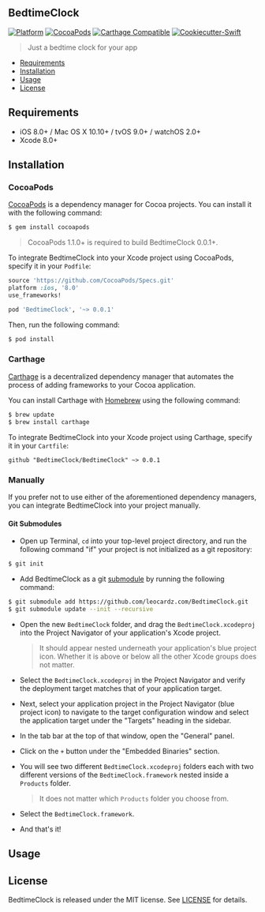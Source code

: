 ## BedtimeClock

[![Platform](https://img.shields.io/badge/platform-iOS%20|%20macOS%20|%20watchOS%20|%20tvOS-orange.svg)](https://github.com/LeonardoCardoso/SwiftLinkPreview#requirements-and-details)
[![CocoaPods](https://img.shields.io/badge/pod-v0.0.1-red.svg)](https://github.com/LeonardoCardoso/BedtimeClock#cocoapods)
[![Carthage Compatible](https://img.shields.io/badge/Carthage-compatible-4BC51D.svg)](https://github.com/LeonardoCardoso/BedtimeClock#carthage)
[![Cookiecutter-Swift](https://img.shields.io/badge/cookiecutter--swift-framework-red.svg)](http://github.com/cookiecutter-swift/Framework)

> Just a bedtime clock for your app

- [Requirements](#requirements)
- [Installation](#installation)
- [Usage](#usage)
- [License](#license)

## Requirements

- iOS 8.0+ / Mac OS X 10.10+ / tvOS 9.0+ / watchOS 2.0+
- Xcode 8.0+

## Installation

### CocoaPods

[CocoaPods](http://cocoapods.org) is a dependency manager for Cocoa projects. You can install it with the following command:

```bash
$ gem install cocoapods
```

> CocoaPods 1.1.0+ is required to build BedtimeClock 0.0.1+.

To integrate BedtimeClock into your Xcode project using CocoaPods, specify it in your `Podfile`:

```ruby
source 'https://github.com/CocoaPods/Specs.git'
platform :ios, '8.0'
use_frameworks!

pod 'BedtimeClock', '~> 0.0.1'
```

Then, run the following command:

```bash
$ pod install
```

### Carthage

[Carthage](https://github.com/Carthage/Carthage) is a decentralized dependency manager that automates the process of adding frameworks to your Cocoa application.

You can install Carthage with [Homebrew](http://brew.sh/) using the following command:

```bash
$ brew update
$ brew install carthage
```

To integrate BedtimeClock into your Xcode project using Carthage, specify it in your `Cartfile`:

```ogdl
github "BedtimeClock/BedtimeClock" ~> 0.0.1
```

### Manually

If you prefer not to use either of the aforementioned dependency managers, you can integrate BedtimeClock into your project manually.

#### Git Submodules

- Open up Terminal, `cd` into your top-level project directory, and run the following command "if" your project is not initialized as a git repository:

```bash
$ git init
```

- Add BedtimeClock as a git [submodule](http://git-scm.com/docs/git-submodule) by running the following command:

```bash
$ git submodule add https://github.com/leocardz.com/BedtimeClock.git
$ git submodule update --init --recursive
```

- Open the new `BedtimeClock` folder, and drag the `BedtimeClock.xcodeproj` into the Project Navigator of your application's Xcode project.

    > It should appear nested underneath your application's blue project icon. Whether it is above or below all the other Xcode groups does not matter.

- Select the `BedtimeClock.xcodeproj` in the Project Navigator and verify the deployment target matches that of your application target.
- Next, select your application project in the Project Navigator (blue project icon) to navigate to the target configuration window and select the application target under the "Targets" heading in the sidebar.
- In the tab bar at the top of that window, open the "General" panel.
- Click on the `+` button under the "Embedded Binaries" section.
- You will see two different `BedtimeClock.xcodeproj` folders each with two different versions of the `BedtimeClock.framework` nested inside a `Products` folder.

    > It does not matter which `Products` folder you choose from.

- Select the `BedtimeClock.framework`.

- And that's it!

## Usage

## License

BedtimeClock is released under the MIT license. See [LICENSE](https://github.com/leocardz.com/BedtimeClock/blob/master/LICENSE) for details.
